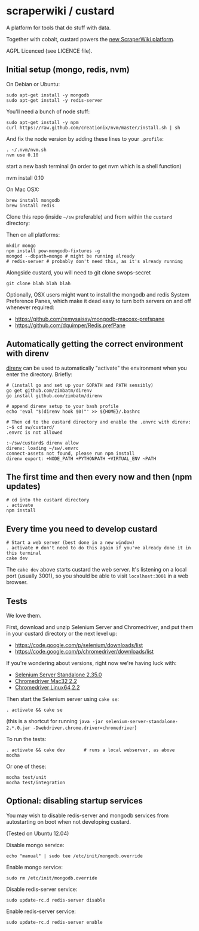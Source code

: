 # scraperwiki / custard #

A platform for tools that do stuff with data.

Together with cobalt, custard powers the [new ScraperWiki platform](https://scraperwiki.com).

AGPL Licenced (see LICENCE file).

## Initial setup (mongo, redis, nvm)

On Debian or Ubuntu:

    sudo apt-get install -y mongodb
    sudo apt-get install -y redis-server

You'll need a bunch of node stuff:

    sudo apt-get install -y npm
    curl https://raw.github.com/creationix/nvm/master/install.sh | sh

And fix the node version by adding these lines to your `.profile`:

    . ~/.nvm/nvm.sh
    nvm use 0.10
    
start a new bash terminal (in order to get nvm which is a shell function)

   nvm install 0.10

On Mac OSX:

    brew install mongodb
    brew install redis

Clone this repo (inside `~/sw` preferable) and from within the `custard` directory:

Then on all platforms:

    mkdir mongo
    npm install pow-mongodb-fixtures -g
    mongod --dbpath=mongo # might be running already
    # redis-server # probably don't need this, as it's already running
    
Alongside custard, you will need to git clone swops-secret

    git clone blah blah blah

Optionally, OSX users might want to install the mongodb and redis System Preference Panes, which make it dead easy to turn both servers on and off whenever required:

- https://github.com/remysaissy/mongodb-macosx-prefspane
- https://github.com/dquimper/Redis.prefPane

## Automatically getting the correct environment with direnv

[direnv](http://direnv.net) can be used to automatically "activate" the environment
when you enter the directory. Briefly:

    # (install go and set up your GOPATH and PATH sensibly)
    go get github.com/zimbatm/direnv
    go install github.com/zimbatm/direnv

    # append direnv setup to your bash profile
    echo 'eval "$(direnv hook $0)"' >> ${HOME}/.bashrc

    # Then cd to the custard directory and enable the .envrc with direnv:
    :~$ cd sw/custard/
    .envrc is not allowed

    :~/sw/custard$ direnv allow
    direnv: loading ~/sw/.envrc
    connect-assets not found, please run npm install
    direnv export: +NODE_PATH +PYTHONPATH +VIRTUAL_ENV ~PATH

## The first time and then every now and then (npm updates)

    # cd into the custard directory
    . activate
    npm install

## Every time you need to develop custard

    # Start a web server (best done in a new window)
    . activate # don't need to do this again if you've already done it in this terminal
    cake dev
    
The `cake dev` above starts custard the web server. It's listening on a local port (usually 3001),
so you should be able to visit `localhost:3001` in a web browser.

## Tests

We love them.

First, download and unzip Selenium Server and Chromedriver, and put them in your custard directory or the next level up:

- https://code.google.com/p/selenium/downloads/list
- https://code.google.com/p/chromedriver/downloads/list

If you're wondering about versions, right now we're having luck with:

- [Selenium Server Standalone 2.35.0](https://selenium.googlecode.com/files/selenium-server-standalone-2.35.0.jar)
- [Chromedriver Mac32 2.2](https://chromedriver.googlecode.com/files/chromedriver_mac32_2.2.zip)
- [Chromedriver Linux64 2.2](https://chromedriver.googlecode.com/files/chromedriver_linux64_2.2.zip)

Then start the Selenium server using `cake se`:

    . activate && cake se

(this is a shortcut for running `java -jar selenium-server-standalone-2.*.0.jar -Dwebdriver.chrome.driver=chromedriver`)

To run the tests:

    . activate && cake dev       # runs a local webserver, as above
    mocha

Or one of these:

    mocha test/unit
    mocha test/integration
    
## Optional: disabling startup services

You may wish to disable redis-server and mongodb services from autostarting on boot when not developing custard.

(Tested on Ubuntu 12.04)

Disable mongo service:

    echo "manual" | sudo tee /etc/init/mongodb.override

Enable mongo service:

    sudo rm /etc/init/mongodb.override
    
Disable redis-server service:

    sudo update-rc.d redis-server disable
    
Enable redis-server service:

    sudo update-rc.d redis-server enable
